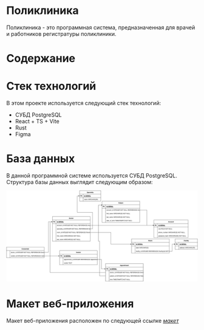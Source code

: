 # Поликлиника

Поликлиника - это программная система, предназначенная для врачей и работников регистратуры поликлиники.

# Содержание

# Стек технологий
В этом проекте используется следующий стек технологий:
* СУБД PostgreSQL
* React + TS + Vite
* Rust
* Figma

# База данных
В данной программной системе используется СУБД PostgreSQL.
Структура базы данных выглядит следующим образом:

![Alt-текст](img/database.jpg "Схема Базы данных")

# Макет веб-приложения

Макет веб-приложения расположен по следующей ссылке [*макет*](https://figma.com/)

